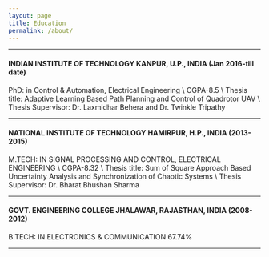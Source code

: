 ```yaml
---
layout: page
title: Education
permalink: /about/
---
```


--------------------------------------------------------------
#### INDIAN INSTITUTE OF TECHNOLOGY KANPUR, U.P., INDIA (Jan 2016-till date)
<a class="highlighted">PhD:</a> in Control & Automation, Electrical Engineering \\
CGPA-8.5 \\
Thesis title: Adaptive Learning Based Path Planning and Control of Quadrotor UAV \\
Thesis Supervisor: Dr. Laxmidhar Behera and Dr. Twinkle Tripathy

--------------------------------------------------------------
#### NATIONAL INSTITUTE OF TECHNOLOGY HAMIRPUR, H.P., INDIA (2013-2015)
<a class="highlighted">M.TECH:</a> IN SIGNAL PROCESSING AND CONTROL, ELECTRICAL ENGINEERING \\
CGPA-8.32 \\
Thesis title: Sum of Square Approach Based Uncertainty Analysis and Synchronization of Chaotic Systems \\
Thesis Supervisor: Dr. Bharat Bhushan Sharma

--------------------------------------------------------------
#### GOVT. ENGINEERING COLLEGE JHALAWAR, RAJASTHAN, INDIA (2008-2012)
<a class="highlighted">B.TECH:</a> IN ELECTRONICS & COMMUNICATION 67.74%

--------------------------------------------------------------
<!--
You can find the source code for Minima at GitHub:
[jekyll][jekyll-organization] /
[minima](https://github.com/jekyll/minima)

You can find the source code for Jekyll at GitHub:
[jekyll][jekyll-organization] /
[jekyll](https://github.com/jekyll/jekyll)


[jekyll-organization]: https://github.com/jekyll
-->
